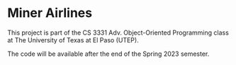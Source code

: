 # Miner Airlines

This project is part of the CS 3331 Adv. Object-Oriented Programming class at The University of Texas at El Paso (UTEP).

The code will be available after the end of the Spring 2023 semester.

